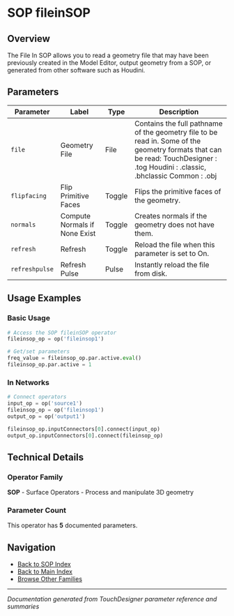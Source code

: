 # SOP fileinSOP

## Overview

The File In SOP allows you to read a geometry file that may have been previously created in the Model Editor, output geometry from a SOP, or generated from other software such as Houdini.

## Parameters

| Parameter | Label | Type | Description |
|-----------|-------|------|-------------|
| `file` | Geometry File | File | Contains the full pathname of the geometry file to be read in.   Some of the geometry formats that can be read:     TouchDesigner : .tog   Houdini : .classic, .bhclassic  Common : .obj |
| `flipfacing` | Flip Primitive Faces | Toggle | Flips the primitive faces of the geometry. |
| `normals` | Compute Normals if None Exist | Toggle | Creates normals if the geometry does not have them. |
| `refresh` | Refresh | Toggle | Reload the file when this parameter is set to On. |
| `refreshpulse` | Refresh Pulse | Pulse | Instantly reload the file from disk. |

## Usage Examples

### Basic Usage

```python
# Access the SOP fileinSOP operator
fileinsop_op = op('fileinsop1')

# Get/set parameters
freq_value = fileinsop_op.par.active.eval()
fileinsop_op.par.active = 1
```

### In Networks

```python
# Connect operators
input_op = op('source1')
fileinsop_op = op('fileinsop1')
output_op = op('output1')

fileinsop_op.inputConnectors[0].connect(input_op)
output_op.inputConnectors[0].connect(fileinsop_op)
```

## Technical Details

### Operator Family

**SOP** - Surface Operators - Process and manipulate 3D geometry

### Parameter Count

This operator has **5** documented parameters.

## Navigation

- [Back to SOP Index](../SOP/SOP_INDEX.md)
- [Back to Main Index](../OPERATORS_INDEX.md)
- [Browse Other Families](../OPERATORS_INDEX.md#quick-navigation)

---
*Documentation generated from TouchDesigner parameter reference and summaries*
